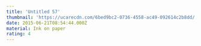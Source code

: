 ```yaml
---
title: 'Untitled 57'
thumbnail: 'https://ucarecdn.com/6bed9bc2-0736-4558-ac49-092614c2b8dd/'
date: 2015-06-21T08:54:44.000Z
material: Ink on paper
rating: 4
---
```

